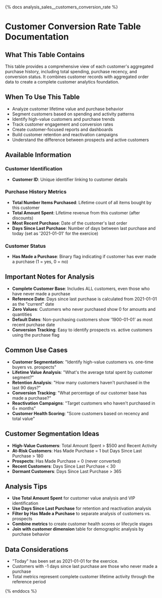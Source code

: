 {% docs analysis_sales__customers_conversion_rate %}

# Customer Conversion Rate Table Documentation

## What This Table Contains
This table provides a comprehensive view of each customer's aggregated purchase history, including total spending, purchase recency, and conversion status. It combines customer records with aggregated order data to create a complete customer analytics foundation.

## When To Use This Table
- Analyze customer lifetime value and purchase behavior
- Segment customers based on spending and activity patterns
- Identify high-value customers and purchase trends
- Track customer engagement and conversion rates
- Create customer-focused reports and dashboards
- Build customer retention and reactivation campaigns
- Understand the difference between prospects and active customers

## Available Information

### Customer Identification
- **Customer ID**: Unique identifier linking to customer details

### Purchase History Metrics
- **Total Number Items Purchased**: Lifetime count of all items bought by this customer
- **Total Amount Spent**: Lifetime revenue from this customer (after discounts)
- **Most Recent Purchase**: Date of the customer's last order
- **Days Since Last Purchase**: Number of days between last purchase and today (set as '2021-01-01' for the exercice)

### Customer Status
- **Has Made a Purchase**: Binary flag indicating if customer has ever made a purchase (1 = yes, 0 = no)

## Important Notes for Analysis
- **Complete Customer Base**: Includes ALL customers, even those who have never made a purchase
- **Reference Date**: Days since last purchase is calculated from 2021-01-01 as the "current" date
- **Zero Values**: Customers who never purchased show 0 for amounts and quantities
- **Default Dates**: Non-purchasing customers show '1900-01-01' as most recent purchase date
- **Conversion Tracking**: Easy to identify prospects vs. active customers using the purchase flag

## Common Use Cases
- **Customer Segmentation**: "Identify high-value customers vs. one-time buyers vs. prospects"
- **Lifetime Value Analysis**: "What's the average total spent by customer segment?"
- **Retention Analysis**: "How many customers haven't purchased in the last 90 days?"
- **Conversion Tracking**: "What percentage of our customer base has made a purchase?"
- **Reactivation Campaigns**: "Target customers who haven't purchased in 6+ months"
- **Customer Health Scoring**: "Score customers based on recency and total value"

## Customer Segmentation Ideas
- **High-Value Customers**: Total Amount Spent > $500 and Recent Activity
- **At-Risk Customers**: Has Made Purchase = 1 but Days Since Last Purchase > 180
- **Prospects**: Has Made Purchase = 0 (never converted)
- **Recent Customers**: Days Since Last Purchase < 30
- **Dormant Customers**: Days Since Last Purchase > 365

## Analysis Tips
- **Use Total Amount Spent** for customer value analysis and VIP identification
- **Use Days Since Last Purchase** for retention and reactivation analysis
- **Filter by Has Made a Purchase** to separate analysis of customers vs. prospects
- **Combine metrics** to create customer health scores or lifecycle stages
- **Join with customer dimension** table for demographic analysis by purchase behavior

## Data Considerations
- "Today" has been set as 2021-01-01 for the exercice.
- Customers with -1 days since last purchase are those who never made a purchase
- Total metrics represent complete customer lifetime activity through the reference period

{% enddocs %}